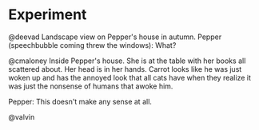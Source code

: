 Experiment
==========

@deevad
Landscape view on Pepper's house in autumn.
Pepper (speechbubble coming threw the windows): What? 

@cmaloney
Inside Pepper's house. She is at the table with her books all scattered about. Her head is in her hands. Carrot looks like he was just woken up and has the annoyed look that all cats have when they realize it was just the nonsense of humans that awoke him. 

Pepper: This doesn't make any sense at all. 

@valvin
